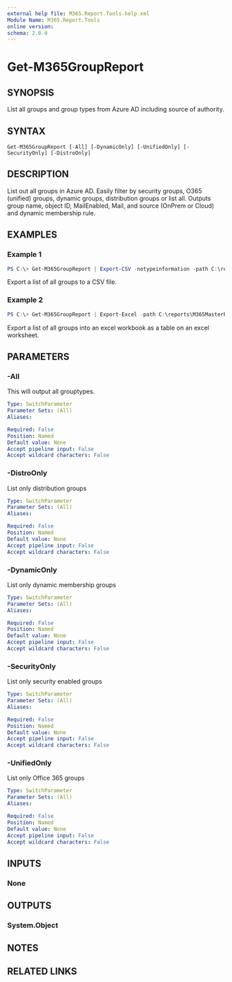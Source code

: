 ```yaml
---
external help file: M365.Report.Tools-help.xml
Module Name: M365.Report.Tools
online version:
schema: 2.0.0
---
```


# Get-M365GroupReport

## SYNOPSIS
List all groups and group types from Azure AD including source of authority. 

## SYNTAX

```
Get-M365GroupReport [-All] [-DynamicOnly] [-UnifiedOnly] [-SecurityOnly] [-DistroOnly]
```

## DESCRIPTION
List out all groups in Azure AD. Easily filter by security groups, O365 (unified) groups, dynamic groups, distribution groups or list all. Outputs group name, object ID, MailEnabled, Mail, and source (OnPrem or Cloud) and dynamic membership rule. 

## EXAMPLES

### Example 1
```powershell
PS C:\> Get-M365GroupReport | Export-CSV -notypeinformation -path C:\reports\AzADGroupReport.csv
```

Export a list of all groups to a CSV file. 

### Example 2
```powershell
PS C:\> Get-M365GroupReport | Export-Excel -path C:\reports\M365MasterReport.xlsx -worksheetname M365GroupReport -tablename GroupReport -Autosize
```

Export a list of all groups into an excel workbook as a table on an excel worksheet.

## PARAMETERS

### -All
This will output all grouptypes. 

```yaml
Type: SwitchParameter
Parameter Sets: (All)
Aliases:

Required: False
Position: Named
Default value: None
Accept pipeline input: False
Accept wildcard characters: False
```

### -DistroOnly
List only distribution groups 

```yaml
Type: SwitchParameter
Parameter Sets: (All)
Aliases:

Required: False
Position: Named
Default value: None
Accept pipeline input: False
Accept wildcard characters: False
```

### -DynamicOnly
List only dynamic membership groups

```yaml
Type: SwitchParameter
Parameter Sets: (All)
Aliases:

Required: False
Position: Named
Default value: None
Accept pipeline input: False
Accept wildcard characters: False
```

### -SecurityOnly
List only security enabled groups

```yaml
Type: SwitchParameter
Parameter Sets: (All)
Aliases:

Required: False
Position: Named
Default value: None
Accept pipeline input: False
Accept wildcard characters: False
```

### -UnifiedOnly
List only Office 365 groups

```yaml
Type: SwitchParameter
Parameter Sets: (All)
Aliases:

Required: False
Position: Named
Default value: None
Accept pipeline input: False
Accept wildcard characters: False
```

## INPUTS

### None

## OUTPUTS

### System.Object
## NOTES

## RELATED LINKS
